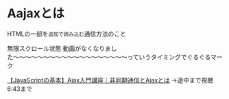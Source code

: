 # Aajaxとは
HTMLの一部を`追加で読み込む`通信方法のこと

無限スクロール状態
動画がなくなりました〜〜〜〜〜〜〜〜〜〜〜〜〜〜〜〜〜〜〜っていうタイミングでぐるぐるマーク

[【JavaScriptの基本】Ajax入門講座｜非同期通信とAjaxとは](https://www.youtube.com/watch?v=V89nh3UCBbM)
→途中まで視聴6:43まで
